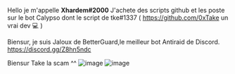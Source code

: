 Hello je m'appelle **Xhardem#2000**
J'achete des scripts github et les poste sur le bot Calypso dont le script de tke#1337 ( https://github.com/0xTake un vrai dev 💻 )

Biensur, je suis Jaloux de BetterGuard,le meilleur bot Antiraid de Discord. https://discord.gg/Z8hn5ndc

 Biensur Take la scam ^^ ![image](https://user-images.githubusercontent.com/83036182/138188997-dc5f5b88-a9be-4380-bf36-f2b3bb7ab8ae.png)
![image](https://user-images.githubusercontent.com/83036182/138189012-7a760b02-0fed-48f1-a37a-df43a4aa81ba.png)

